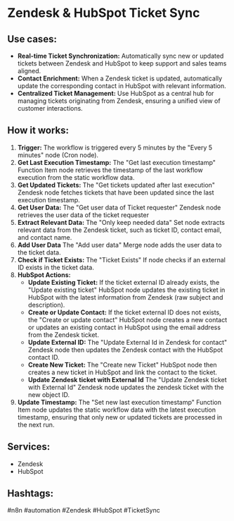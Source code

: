 # Zendesk & HubSpot Ticket Sync

## Use cases:

*   **Real-time Ticket Synchronization:** Automatically sync new or updated tickets between Zendesk and HubSpot to keep support and sales teams aligned.
*   **Contact Enrichment:** When a Zendesk ticket is updated, automatically update the corresponding contact in HubSpot with relevant information.
*   **Centralized Ticket Management:** Use HubSpot as a central hub for managing tickets originating from Zendesk, ensuring a unified view of customer interactions.

## How it works:

1.  **Trigger:** The workflow is triggered every 5 minutes by the "Every 5 minutes" node (Cron node).
2.  **Get Last Execution Timestamp:** The "Get last execution timestamp" Function Item node retrieves the timestamp of the last workflow execution from the static workflow data.
3.  **Get Updated Tickets:** The "Get tickets updated after last execution" Zendesk node fetches tickets that have been updated since the last execution timestamp.
4.  **Get User Data:** The "Get user data of Ticket requester" Zendesk node retrieves the user data of the ticket requester
5.  **Extract Relevant Data:** The "Only keep needed data" Set node extracts relevant data from the Zendesk ticket, such as ticket ID, contact email, and contact name.
6.  **Add User Data** The "Add user data" Merge node adds the user data to the ticket data.
7.  **Check if Ticket Exists:** The "Ticket Exists" If node checks if an external ID exists in the ticket data.
8.  **HubSpot Actions:**
    *   **Update Existing Ticket:** If the ticket external ID already exists, the "Update existing ticket" HubSpot node updates the existing ticket in HubSpot with the latest information from Zendesk (raw subject and description).
    *   **Create or Update Contact:** If the ticket external ID does not exists, the "Create or update contact" HubSpot node creates a new contact or updates an existing contact in HubSpot using the email address from the Zendesk ticket.
    *   **Update External ID:** The "Update External Id in Zendesk for contact" Zendesk node then updates the Zendesk contact with the HubSpot contact ID.
    *   **Create New Ticket:** The "Create new Ticket" HubSpot node then creates a new ticket in HubSpot and link the contact to the ticket.
    *   **Update Zendesk ticket with External Id** The "Update Zendesk ticket with External Id" Zendesk node updates the zendesk ticket with the new object ID.
9.  **Update Timestamp:** The "Set new last execution timestamp" Function Item node updates the static workflow data with the latest execution timestamp, ensuring that only new or updated tickets are processed in the next run.

## Services:

*   Zendesk
*   HubSpot

## Hashtags:

#n8n #automation #Zendesk #HubSpot #TicketSync

